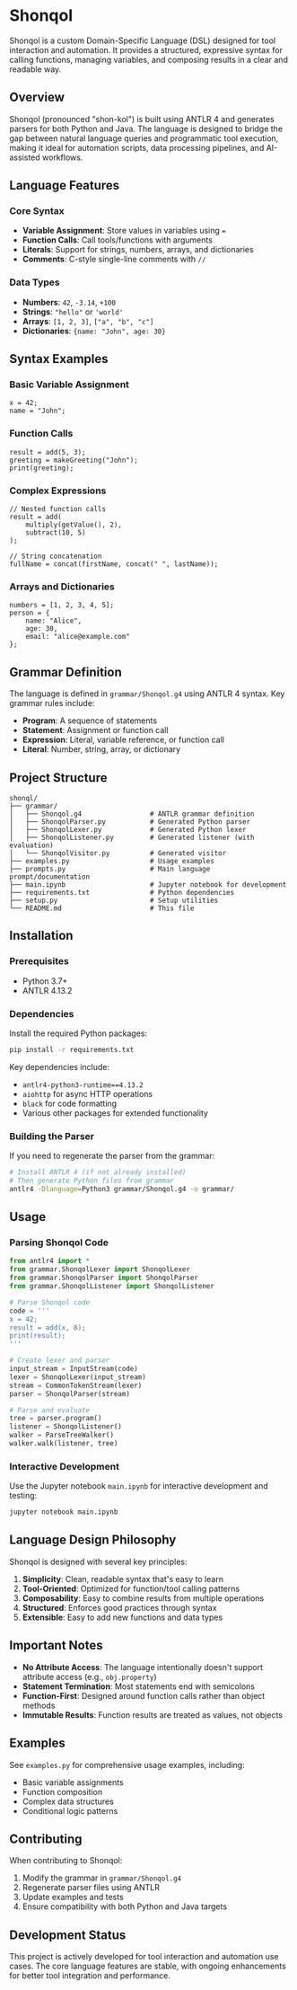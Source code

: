 # Shonqol

Shonqol is a custom Domain-Specific Language (DSL) designed for tool interaction and automation. It provides a structured, expressive syntax for calling functions, managing variables, and composing results in a clear and readable way.

## Overview

Shonqol (pronounced "shon-kol") is built using ANTLR 4 and generates parsers for both Python and Java. The language is designed to bridge the gap between natural language queries and programmatic tool execution, making it ideal for automation scripts, data processing pipelines, and AI-assisted workflows.

## Language Features

### Core Syntax

- **Variable Assignment**: Store values in variables using `=`
- **Function Calls**: Call tools/functions with arguments
- **Literals**: Support for strings, numbers, arrays, and dictionaries
- **Comments**: C-style single-line comments with `//`

### Data Types

- **Numbers**: `42`, `-3.14`, `+100`
- **Strings**: `"hello"` or `'world'`
- **Arrays**: `[1, 2, 3]`, `["a", "b", "c"]`
- **Dictionaries**: `{name: "John", age: 30}`

## Syntax Examples

### Basic Variable Assignment

```shonqol
x = 42;
name = "John";
```

### Function Calls

```shonqol
result = add(5, 3);
greeting = makeGreeting("John");
print(greeting);
```

### Complex Expressions

```shonqol
// Nested function calls
result = add(
    multiply(getValue(), 2),
    subtract(10, 5)
);

// String concatenation
fullName = concat(firstName, concat(" ", lastName));
```

### Arrays and Dictionaries

```shonqol
numbers = [1, 2, 3, 4, 5];
person = {
    name: "Alice",
    age: 30,
    email: "alice@example.com"
};
```

## Grammar Definition

The language is defined in `grammar/Shonqol.g4` using ANTLR 4 syntax. Key grammar rules include:

- **Program**: A sequence of statements
- **Statement**: Assignment or function call
- **Expression**: Literal, variable reference, or function call
- **Literal**: Number, string, array, or dictionary

## Project Structure

```text
shonql/
├── grammar/
│   ├── Shonqol.g4                 # ANTLR grammar definition
│   ├── ShonqolParser.py           # Generated Python parser
│   ├── ShonqolLexer.py            # Generated Python lexer
│   ├── ShonqolListener.py         # Generated listener (with evaluation)
│   └── ShonqolVisitor.py          # Generated visitor
├── examples.py                    # Usage examples
├── prompts.py                     # Main language prompt/documentation
├── main.ipynb                     # Jupyter notebook for development
├── requirements.txt               # Python dependencies
├── setup.py                       # Setup utilities
└── README.md                      # This file
```

## Installation

### Prerequisites

- Python 3.7+
- ANTLR 4.13.2

### Dependencies

Install the required Python packages:

```bash
pip install -r requirements.txt
```

Key dependencies include:

- `antlr4-python3-runtime==4.13.2`
- `aiohttp` for async HTTP operations
- `black` for code formatting
- Various other packages for extended functionality

### Building the Parser

If you need to regenerate the parser from the grammar:

```bash
# Install ANTLR 4 (if not already installed)
# Then generate Python files from grammar
antlr4 -Dlanguage=Python3 grammar/Shonqol.g4 -o grammar/
```

## Usage

### Parsing Shonqol Code

```python
from antlr4 import *
from grammar.ShonqolLexer import ShonqolLexer
from grammar.ShonqolParser import ShonqolParser
from grammar.ShonqolListener import ShonqolListener

# Parse Shonqol code
code = '''
x = 42;
result = add(x, 8);
print(result);
'''

# Create lexer and parser
input_stream = InputStream(code)
lexer = ShonqolLexer(input_stream)
stream = CommonTokenStream(lexer)
parser = ShonqolParser(stream)

# Parse and evaluate
tree = parser.program()
listener = ShonqolListener()
walker = ParseTreeWalker()
walker.walk(listener, tree)
```

### Interactive Development

Use the Jupyter notebook `main.ipynb` for interactive development and testing:

```bash
jupyter notebook main.ipynb
```

## Language Design Philosophy

Shonqol is designed with several key principles:

1. **Simplicity**: Clean, readable syntax that's easy to learn
2. **Tool-Oriented**: Optimized for function/tool calling patterns
3. **Composability**: Easy to combine results from multiple operations
4. **Structured**: Enforces good practices through syntax
5. **Extensible**: Easy to add new functions and data types

## Important Notes

- **No Attribute Access**: The language intentionally doesn't support attribute access (e.g., `obj.property`)
- **Statement Termination**: Most statements end with semicolons
- **Function-First**: Designed around function calls rather than object methods
- **Immutable Results**: Function results are treated as values, not objects

## Examples

See `examples.py` for comprehensive usage examples, including:

- Basic variable assignments
- Function composition
- Complex data structures
- Conditional logic patterns

## Contributing

When contributing to Shonqol:

1. Modify the grammar in `grammar/Shonqol.g4`
2. Regenerate parser files using ANTLR
3. Update examples and tests
4. Ensure compatibility with both Python and Java targets


## Development Status

This project is actively developed for tool interaction and automation use cases. The core language features are stable, with ongoing enhancements for better tool integration and performance.
